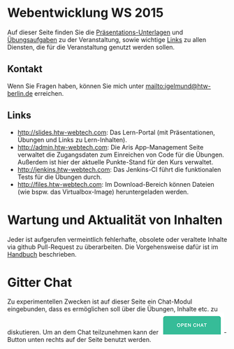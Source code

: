 # Webentwicklung WS 2015
Auf dieser Seite finden Sie die [Präsentations-Unterlagen](site/slides.html) und [Übungsaufgaben](site/exercises.html)
zu der Veranstaltung, sowie wichtige [Links](#links) zu allen Diensten, die für die Veranstaltung genutzt werden sollen.

## Kontakt
Wenn Sie Fragen haben, können Sie mich unter <mailto:igelmund@htw-berlin.de> erreichen.

## Links
* <http://slides.htw-webtech.com>: Das Lern-Portal (mit Präsentationen, Übungen und Links zu Lern-Inhalten).
* <http://admin.htw-webtech.com>: Die Aris App-Management Seite verwaltet die Zugangsdaten zum Einreichen von Code für
  die Übungen. Außerdem ist hier der aktuelle Punkte-Stand für den Kurs verwaltet.
* <http://jenkins.htw-webtech.com>: Das Jenkins-CI führt die funktionalen Tests für die Übungen durch.
* <http://files.htw-webtech.com>: Im Download-Bereich können Dateien (wie bspw. das Virtualbox-Image) heruntergeladen werden.

# Wartung und Aktualität von Inhalten
Jeder ist aufgerufen vermeintlich fehlerhafte, obsolete oder veraltete Inhalte via github Pull-Request
zu überarbeiten. Die Vorgehensweise dafür ist im [Handbuch](site/manual.html) beschrieben.


# Gitter Chat
Zu experimentellen Zwecken ist auf dieser Seite ein Chat-Modul eingebunden, dass es ermöglichen soll über
die Übungen, Inhalte etc. zu diskutieren. Um an dem Chat teilzunehmen kann der
!["Open Chat"](images/home/open-chat-gitter.png)-Button unten rechts auf der Seite benutzt werden.


